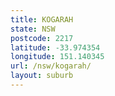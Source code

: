 ```yaml
---
title: KOGARAH
state: NSW
postcode: 2217
latitude: -33.974354
longitude: 151.140345
url: /nsw/kogarah/
layout: suburb
---
```


